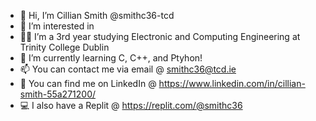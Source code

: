- 👋 Hi, I’m Cillian Smith @smithc36-tcd
- 👀 I’m interested in 
- 👨‍🎓 I’m a 3rd year studying Electronic and Computing Engineering at Trinity College Dublin 
- 💞️ I’m currently learning C, C++, and Ptyhon!
- 📫 You can contact me via email @ smithc36@tcd.ie
- 📱  You can find me on LinkedIn @ https://www.linkedin.com/in/cillian-smith-55a271200/
- 💻 I also have a Replit @ https://replit.com/@smithc36

<!---
smithc36-tcd/smithc36-tcd is a ✨ special ✨ repository because its `README.md` (this file) appears on your GitHub profile.
You can click the Preview link to take a look at your changes.
--->
